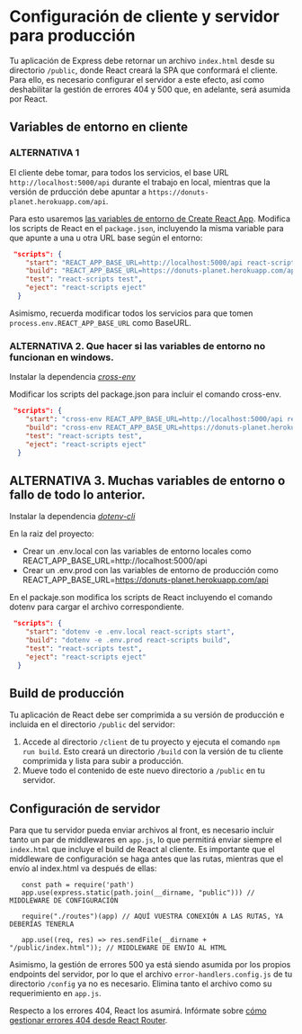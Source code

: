 # Configuración de cliente y servidor para producción

Tu aplicación de Express debe retornar un archivo `index.html` desde su directorio `/public`, donde React creará la SPA que conformará el cliente. Para ello, es necesario configurar el servidor a este efecto, así como deshabilitar la gestión de errores 404 y 500 que, en adelante, será asumida por React.


## Variables de entorno en cliente

### ALTERNATIVA 1
El cliente debe tomar, para todos los servicios, el base URL `http://localhost:5000/api` durante el trabajo en local, mientras que la versión de prducción debe apuntar a `https://donuts-planet.herokuapp.com/api`.

Para esto usaremos [las variables de entorno de Create React App](https://create-react-app.dev/docs/adding-custom-environment-variables/). Modifica los scripts de React en el `package.json`, incluyendo la misma variable para que apunte a una u otra URL base según el entorno:

````json
 "scripts": {
    "start": "REACT_APP_BASE_URL=http://localhost:5000/api react-scripts start",
    "build": "REACT_APP_BASE_URL=https://donuts-planet.herokuapp.com/api react-scripts build",
    "test": "react-scripts test",
    "eject": "react-scripts eject"
  }
````
Asimismo, recuerda modificar todos los servicios para que tomen `process.env.REACT_APP_BASE_URL` como BaseURL.

### ALTERNATIVA 2. Que hacer si las variables de entorno no funcionan en windows.
Instalar la dependencia [*cross-env*](https://www.npmjs.com/package/cross-env)

Modificar los scripts del package.json para incluir el comando cross-env.


````json
 "scripts": {
    "start": "cross-env REACT_APP_BASE_URL=http://localhost:5000/api react-scripts start",
    "build": "cross-env REACT_APP_BASE_URL=https://donuts-planet.herokuapp.com/api react-scripts build",
    "test": "react-scripts test",
    "eject": "react-scripts eject"
  }
````
## ALTERNATIVA 3. Muchas variables de entorno o fallo de todo lo anterior.

Instalar la dependencia [*dotenv-cli*](https://www.npmjs.com/package/dotenv-cli)

En la raiz del proyecto:
 - Crear un .env.local con las variables de entorno locales como REACT_APP_BASE_URL=http://localhost:5000/api
 - Crear un .env.prod con las variables de entorno de producción como REACT_APP_BASE_URL=https://donuts-planet.herokuapp.com/api

En el packaje.son modifica los scripts de React incluyendo el comando dotenv para cargar el archivo correspondiente.
````json
 "scripts": {
    "start": "dotenv -e .env.local react-scripts start",
    "build": "dotenv -e .env.prod react-scripts build",
    "test": "react-scripts test",
    "eject": "react-scripts eject"
  }
````

## Build de producción 

Tu aplicación de React debe ser comprimida a su versión de producción e incluida en el directorio `/public` del servidor:

1. Accede al directorio `/client` de tu proyecto y ejecuta el comando `npm run build`. Esto creará un directorio `/build` con la versión de tu cliente comprimida y lista para subir a producción. 
2. Mueve todo el contenido de este nuevo directorio a `/public` en tu servidor.


## Configuración de servidor

Para que tu servidor pueda enviar archivos al front, es necesario incluir tanto un par de middlewares en `app.js`, lo que permitirá enviar siempre el `index.html` que incluye el build de React al cliente. Es importante que el middleware de configuración se haga antes que las rutas, mientras que el envío al index.html va después de ellas:

       const path = require('path')
       app.use(express.static(path.join(__dirname, "public"))) // MIDDLEWARE DE CONFIGURACIÓN
       
       require("./routes")(app) // AQUÍ VUESTRA CONEXIÓN A LAS RUTAS, YA DEBERÍAS TENERLA
       
       app.use((req, res) => res.sendFile(__dirname + "/public/index.html")); // MIDDLEWARE DE ENVÍO AL HTML
  
Asimismo, la gestión de errores 500 ya está siendo asumida por los propios endpoints del servidor, por lo que el archivo `error-handlers.config.js` de tu directorio `/config` ya no es necesario. Elimina tanto el archivo como su requerimiento en `app.js`.

Respecto a los errores 404, React los asumirá. Infórmate sobre [cómo gestionar errores 404 desde React Router](https://naveenda.medium.com/creating-a-custom-404-notfound-page-with-react-routers-56af9ad67807).

